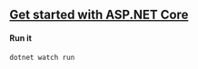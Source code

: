 ## [Get started with ASP.NET Core](https://learn.microsoft.com/en-us/aspnet/core/getting-started/?view=aspnetcore-8.0&tabs=macos)

#### Run it
```shell
dotnet watch run
```